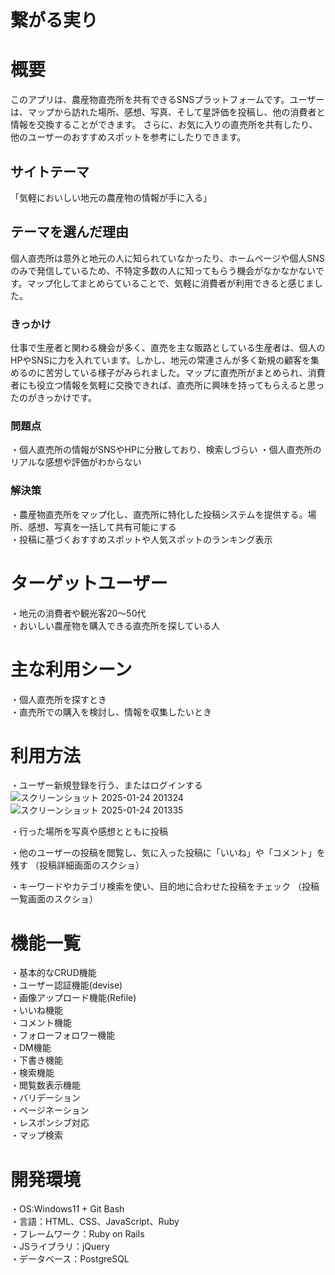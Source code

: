 # 繋がる実り

# 概要
このアプリは、農産物直売所を共有できるSNSプラットフォームです。ユーザーは、マップから訪れた場所、感想、写真、そして星評価を投稿し、他の消費者と情報を交換することができます。
さらに、お気に入りの直売所を共有したり、他のユーザーのおすすめスポットを参考にしたりできます。

## サイトテーマ
「気軽においしい地元の農産物の情報が手に入る」

## テーマを選んだ理由
個人直売所は意外と地元の人に知られていなかったり、ホームページや個人SNSのみで発信しているため、不特定多数の人に知ってもらう機会がなかなかないです。マップ化してまとめらていることで、気軽に消費者が利用できると感じました。

### きっかけ
仕事で生産者と関わる機会が多く、直売を主な販路としている生産者は、個人のHPやSNSに力を入れています。しかし、地元の常連さんが多く新規の顧客を集めるのに苦労している様子がみられました。マップに直売所がまとめられ、消費者にも役立つ情報を気軽に交換できれば、直売所に興味を持ってもらえると思ったのがきっかけです。

### 問題点
・個人直売所の情報がSNSやHPに分散しており、検索しづらい
・個人直売所のリアルな感想や評価がわからない  

### 解決策
・農産物直売所をマップ化し、直売所に特化した投稿システムを提供する。場所、感想、写真を一括して共有可能にする  
・投稿に基づくおすすめスポットや人気スポットのランキング表示  

# ターゲットユーザー
・地元の消費者や観光客20～50代  
・おいしい農産物を購入できる直売所を探している人  

# 主な利用シーン
・個人直売所を探すとき  
・直売所での購入を検討し、情報を収集したいとき　  

# 利用方法
・ユーザー新規登録を行う、またはログインする　
![スクリーンショット 2025-01-24 201324](https://github.com/user-attachments/assets/e52b3b6f-446e-41a9-814d-0fda2dfa95e5)
![スクリーンショット 2025-01-24 201335](https://github.com/user-attachments/assets/37bcebb2-44de-4a1a-adee-433996ff3318)

・行った場所を写真や感想とともに投稿



・他のユーザーの投稿を閲覧し、気に入った投稿に「いいね」や「コメント」を残す
（投稿詳細画面のスクショ）

・キーワードやカテゴリ検索を使い、目的地に合わせた投稿をチェック
（投稿一覧画面のスクショ）  

# 機能一覧
・基本的なCRUD機能  
・ユーザー認証機能(devise)  
・画像アップロード機能(Refile)  
・いいね機能  
・コメント機能  
・フォローフォロワー機能  
・DM機能  
・下書き機能  
・検索機能  
・閲覧数表示機能  
・バリデーション  
・ページネーション  
・レスポンシブ対応  
・マップ検索    

# 開発環境
・OS:Windows11 + Git Bash  
・言語：HTML、CSS、JavaScript、Ruby  
・フレームワーク：Ruby on Rails  
・JSライブラリ：jQuery  
・データベース：PostgreSQL  
